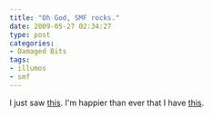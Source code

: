 ```yaml
---
title: "Oh God, SMF rocks."
date: 2009-05-27 02:34:27
type: post
categories:
- Damaged Bits
tags:
- illumos
- smf
---
```


<p>I just saw <a href="https://god.rubyforge.org/">this</a>.  I'm happier than ever that I have <a href="https://opensolaris.org/os/community/smf/">this</a>.</p>
